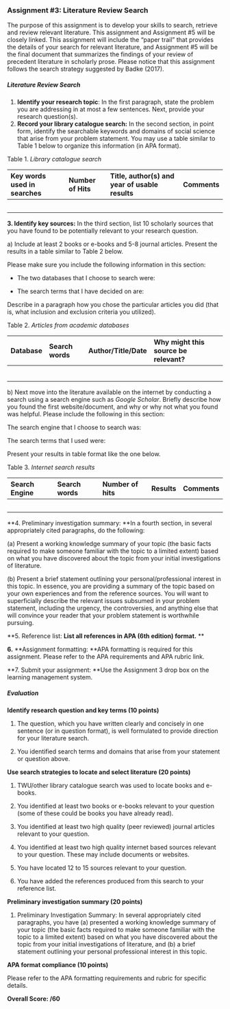 ### **Assignment \#3: Literature Review Search**

The purpose of this assignment is to develop your skills to search, retrieve and review relevant literature. This assignment and Assignment \#5 will be closely linked. This assignment will include the “paper trail” that provides the details of your search for relevant literature, and Assignment \#5 will be the final document that summarizes the findings of your review of precedent literature in scholarly prose.  Please notice that this assignment follows the search strategy suggested by Badke \(2017\).

##### Literature Review Search

1. **Identify your research topic**: In the first paragraph, state the problem you are addressing in at most a few sentences. Next, provide your research question\(s\).
2. **Record your library catalogue search:** In the second section, in point form, identify the searchable keywords and domains of social science that arise from your problem statement. You may use a table similar to Table 1 below to organize this information \(in APA format\).

Table 1. _Library catalogue search_

| Key words used in searches | Number of Hits | Title, author\(s\) and year of  usable results | Comments |
| :--- | :--- | :--- | :--- |
|  |  |  |  |
|  |  |  |  |
|  |  |  |  |
|  |  |  |  |
|  |  |  |  |

**3. Identify key sources:** In the third section, list 10 scholarly sources that you have found to be potentially relevant to your research question.

a\) Include at least 2 books or e-books and 5-8 journal articles. Present the results in a table similar to Table 2 below.

Please make sure you include the following information in this section:

* The two databases that I choose to search were:

* The search terms that I have decided on are:

Describe in a paragraph how you chose the particular articles you did \(that is, what inclusion and exclusion criteria you utilized\).

Table 2. _Articles from academic databases_

| Database | Search words | Author/Title/Date | Why might this source be relevant? |
| :--- | :--- | :--- | :--- |
|  |  |  |  |
|  |  |  |  |
|  |  |  |  |
|  |  |  |  |
|  |  |  |  |
|  |  |  |  |

b\) Next move into the literature available on the internet by conducting a search using a search engine such as _Google Scholar_. Briefly describe how you found the first website/document, and why or why not what you found was helpful.  Please include the following in this section:

The search engine that I choose to search was:

The search terms that I used were:

Present your results in table format like the one below.

Table 3. _Internet search results_

| Search Engine | Search words | Number of hits | Results | Comments |
| :--- | :--- | :--- | :--- | :--- |
|  |  |  |  |  |
|  |  |  |  |  |
|  |  |  |  |  |
|  |  |  |  |  |
|  |  |  |  |  |

**4. Preliminary investigation summary: **In a fourth section, in several appropriately cited paragraphs, do the following:

\(a\) Present a working knowledge summary of your topic \(the basic facts required to make someone familiar with the topic to a limited extent\) based on what you have discovered about the topic from your initial investigations of literature.

\(b\) Present a brief statement outlining your personal/professional interest in this topic. In essence, you are providing a summary of the topic based on your own experiences and from the reference sources. You will want to superficially describe the relevant issues subsumed in your problem statement, including the urgency, the controversies, and anything else that will convince your reader that your problem statement is worthwhile pursuing.

**5. Reference list: **List all references in APA \(6th edition\) format.** **

**6.** **Assignment formatting: **APA formatting is required for this assignment. Please refer to the APA requirements and APA rubric link.

**7. Submit your assignment: **Use the Assignment 3 drop box on the learning management system.

##### Evaluation

**Identify research question and key terms \(10 points\)**

1. The question, which you have written clearly and concisely in one sentence \(or in question format\), is well formulated to provide direction for your literature search.

2. You identified search terms and domains that arise from your statement or question above.

**Use search strategies to locate and select literature \(20 points\)**

1. TWU/other library catalogue search was used to locate books and e-books.

2. You identified at least two books or e-books relevant to your question \(some of these could be books you have already read\).

3. You identified at least two high quality \(peer reviewed\) journal articles relevant to your question.

4. You identified at least two high quality internet based sources relevant to your question. These may include documents or websites.

5. You have located  12 to 15 sources relevant to your question.

6. You have added the references produced from this search to your reference list.

**Preliminary investigation summary \(20 points\)**

1. Preliminary Investigation Summary: In several appropriately cited paragraphs, you have \(a\) presented a working knowledge summary of your topic \(the basic facts required to make someone familiar with the topic to a limited extent\) based on what you have discovered about the topic from your initial investigations of literature, and \(b\) a brief statement outlining your personal professional interest in this topic.

**APA format compliance \(10 points\)**

Please refer to the APA formatting requirements and rubric for specific details.

**Overall Score: /60**

